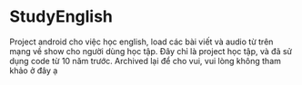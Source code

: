 StudyEnglish
============

Project android cho việc học english, load các bài viết và audio từ trên mạng về show cho người dùng học tập. Đây chỉ là project học tập, và đã sử dụng code từ 10 năm trước. Archived lại để cho vui, vui lòng không tham khảo ở đây ạ 
